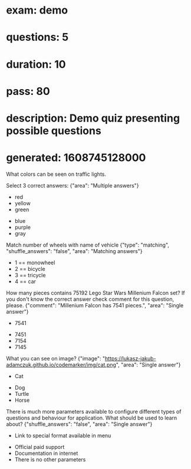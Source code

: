 # exam:        demo
# questions:   5
# duration:    10
# pass:        80
# description: Demo quiz presenting possible questions
# generated:   1608745128000

What colors can be seen on traffic lights.

Select 3 correct answers:
{"area": "Multiple answers"}
+ red
+ yellow
+ green
- blue
- purple
- gray

Match number of wheels with name of vehicle
{"type": "matching", "shuffle_answers": "false", "area": "Matching answers"}
+ 1 == monowheel
+ 2 == bicycle
+ 3 == tricycle
+ 4 == car

How many pieces contains 75192 Lego Star Wars Millenium Falcon set? If you don't know the correct answer check comment for this question, please.
{"comment": "Millenium Falcon has 7541 pieces.", "area": "Single answer"}
+ 7541
- 7451
- 7154
- 7145

What you can see on image?
{"image": "https://lukasz-jakub-adamczuk.github.io/codemarker/img/cat.png", "area": "Single answer"}
+ Cat
- Dog
- Turtle
- Horse

There is much more parameters available to configure different types of questions and behaviour for application. What should be used to learn about?
{"shuffle_answers": "false", "area": "Single answer"}
+ Link to special format available in menu 
- Official paid support
- Documentation in internet
- There is no other parameters
